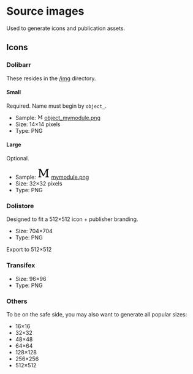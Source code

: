 Source images
=============

Used to generate icons and publication assets.

Icons
-----

### Dolibarr

These resides in the [/img](../../img) directory.

#### Small

Required.
Name must begin by ```object_```.

- Sample:  ![object_mymodule.png](../../img/object_mymodule.png) [object_mymodule.png](../../img/object_mymodule.png)
- Size: 14×14 pixels
- Type: PNG

#### Large

Optional.

- Sample: ![mymodule.png](../../img/mymodule.png) [mymodule.png](../../img/mymodule.png)
- Size: 32×32 pixels
- Type: PNG

### Dolistore

Designed to fit a 512×512 icon + publisher branding.

- Size: 704×704
- Type: PNG

Export to 512×512

### Transifex

- Size: 96×96
- Type: PNG

### Others

To be on the safe side, you may also want to generate all popular sizes:
- 16×16
- 32×32
- 48×48
- 64×64
- 128×128
- 256×256
- 512×512
